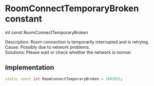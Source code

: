 


# RoomConnectTemporaryBroken constant







int const RoomConnectTemporaryBroken
  




<p>Description: Room connection is temporarily interrupted and is retrying. <br>Cause: Possibly due to network problems. <br>Solutions: Please wait or check whether the network is normal.</p>



## Implementation

```dart
static const int RoomConnectTemporaryBroken = 1002051;
```







